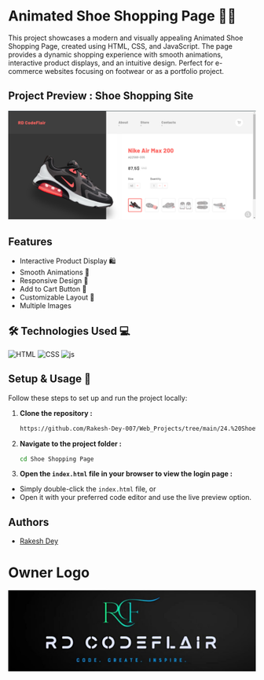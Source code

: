 
# Animated Shoe Shopping Page 👟✨

This project showcases a modern and visually appealing Animated Shoe Shopping Page, created using HTML, CSS, and JavaScript. The page provides a dynamic shopping experience with smooth animations, interactive product displays, and an intuitive design. Perfect for e-commerce websites focusing on footwear or as a portfolio project.
## Project Preview : Shoe Shopping Site

![Image](https://github.com/Rakesh-Dey-007/Web_Projects/blob/main/24.%20Shoe%20Shopping%20Page/Result.png)


## Features

- Interactive Product Display 🛍️
- Smooth Animations 🎥
- Responsive Design 📱
- Add to Cart Button 🛒
- Customizable Layout 🎨
- Multiple Images




## 🛠 Technologies Used 💻

<p align="left">
  <img src="https://cdn.iconscout.com/icon/free/png-512/free-html-logo-icon-download-in-svg-png-gif-file-formats--brand-company-business-brands-pack-logos-icons-2284975.png?f=webp&w=256" alt="HTML" width="70" height="70">
  <img src="https://cdn.iconscout.com/icon/free/png-512/free-css-logo-icon-download-in-svg-png-gif-file-formats--logos-pack-icons-722685.png?f=webp&w=256" alt="CSS" width="70" height="70">
  <img src="https://cdn.iconscout.com/icon/free/png-512/free-javascript-logo-icon-download-in-svg-png-gif-file-formats--brand-company-business-brands-pack-logos-icons-2284965.png?f=webp&w=256" alt="js" width="70" height="70">
</p>

## Setup & Usage 🚀

Follow these steps to set up and run the project locally:

1. **Clone the repository :**
   ```bash
   https://github.com/Rakesh-Dey-007/Web_Projects/tree/main/24.%20Shoe%20Shopping%20Page
   ```

2. **Navigate to the project folder :**
    ```bash
    cd Shoe Shopping Page
    ```

3. **Open the `index.html` file in your browser to view the login page :**
- Simply double-click the `index.html` file, or
- Open it with your preferred code editor and use the live preview option.






## Authors

- [Rakesh Dey](https://github.com/Rakesh-Dey-007)


# Owner Logo

![Logo](https://github.com/Rakesh-Dey-007/Web_Projects/blob/main/01.%20Image%20Search%20Filter/Logo_Crop.jpg)


